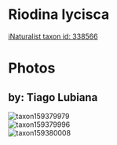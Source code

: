
Riodina lycisca
===============
  
[iNaturalist taxon id: 338566](https://www.inaturalist.org/taxa/338566)
# Photos

## by: Tiago Lubiana
  
![taxon159379979](https://inaturalist-open-data.s3.amazonaws.com/photos/170801737/medium.jpeg)  
![taxon159379996](https://inaturalist-open-data.s3.amazonaws.com/photos/170801753/medium.jpeg)  
![taxon159380008](https://inaturalist-open-data.s3.amazonaws.com/photos/170801772/medium.jpeg)